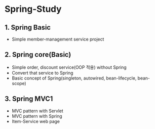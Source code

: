 # Spring-Study
## 1. Spring Basic
- Simple member-management service project
## 2. Spring core(Basic)
- Simple order, discount service(OOP 적용) without Spring
- Convert that service to Spring
- Basic concept of Spring(singleton, autowired, bean-lifecycle, bean-scope)
## 3. Spring MVC1
- MVC pattern with Servlet
- MVC pattern with Spring
- Item-Service web page
